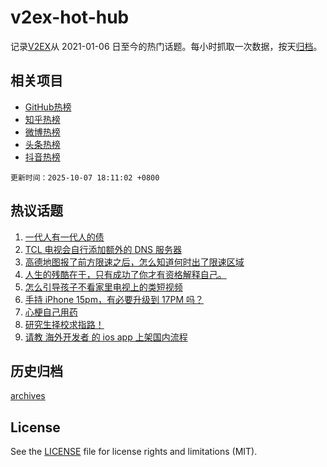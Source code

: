 # v2ex-hot-hub

 记录[V2EX](https://www.v2ex.com/)从 2021-01-06 日至今的热门话题。每小时抓取一次数据，按天[归档](archives)。
 
 ## 相关项目

- [GitHub热榜](https://github.com/lonnyzhang423/github-hot-hub)
- [知乎热榜](https://github.com/lonnyzhang423/zhihu-hot-hub)
- [微博热榜](https://github.com/lonnyzhang423/weibo-hot-hub)
- [头条热榜](https://github.com/lonnyzhang423/toutiao-hot-hub)
- [抖音热榜](https://github.com/lonnyzhang423/douyin-hot-hub)


 `更新时间：2025-10-07 18:11:02 +0800`

## 热议话题

1. [一代人有一代人的债](https://www.v2ex.com/t/1163533)
1. [TCL 电视会自行添加额外的 DNS 服务器](https://www.v2ex.com/t/1163535)
1. [高德地图报了前方限速之后，怎么知道何时出了限速区域](https://www.v2ex.com/t/1163541)
1. [人生的残酷在于，只有成功了你才有资格解释自己。](https://www.v2ex.com/t/1163572)
1. [怎么引导孩子不看家里电视上的类短视频](https://www.v2ex.com/t/1163618)
1. [手持 iPhone 15pm，有必要升级到 17PM 吗？](https://www.v2ex.com/t/1163551)
1. [心梗自己用药](https://www.v2ex.com/t/1163542)
1. [研究生择校求指路！](https://www.v2ex.com/t/1163574)
1. [请教 海外开发者 的 ios app 上架国内流程](https://www.v2ex.com/t/1163580)

## 历史归档

[archives](archives)

## License

See the [LICENSE](LICENSE) file for license rights and limitations (MIT).
